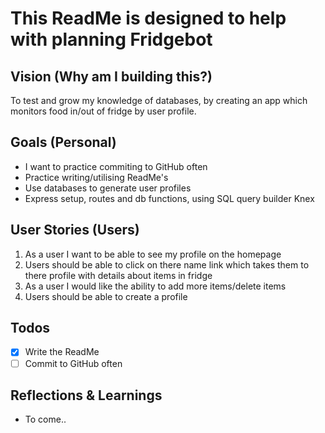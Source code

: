 # This ReadMe is designed to help with planning Fridgebot

## Vision (Why am I building this?)

To test and grow my knowledge of databases, by creating an app which monitors food in/out of fridge by user profile.

## Goals (Personal)

- I want to practice commiting to GitHub often
- Practice writing/utilising ReadMe's
- Use databases to generate user profiles
- Express setup, routes and db functions, using SQL query builder Knex

## User Stories (Users)

1. As a user I want to be able to see my profile on the homepage
2. Users should be able to click on there name link which takes them to there profile with details about items in fridge
3. As a user I would like the ability to add more items/delete items
4. Users should be able to create a profile

## Todos

- [x] Write the ReadMe
- [ ] Commit to GitHub often

## Reflections & Learnings

- To come..
